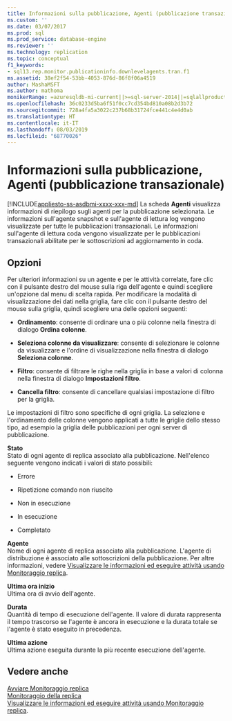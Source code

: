 ```yaml
---
title: Informazioni sulla pubblicazione, Agenti (pubblicazione transazionale) | Microsoft Docs
ms.custom: ''
ms.date: 03/07/2017
ms.prod: sql
ms.prod_service: database-engine
ms.reviewer: ''
ms.technology: replication
ms.topic: conceptual
f1_keywords:
- sql13.rep.monitor.publicationinfo.downlevelagents.tran.f1
ms.assetid: 38ef2f54-53bb-4053-876d-86f8f06a4519
author: MashaMSFT
ms.author: mathoma
monikerRange: =azuresqldb-mi-current||>=sql-server-2014||=sqlallproducts-allversions
ms.openlocfilehash: 36c0233d5ba6f51f0cc7cd354bd810a08b2d3b72
ms.sourcegitcommit: 728a4fa5a3022c237b68b31724fce441c4e4d0ab
ms.translationtype: HT
ms.contentlocale: it-IT
ms.lasthandoff: 08/03/2019
ms.locfileid: "68770026"
---
```

# <a name="publication-information-agents-transactional-publication"></a>Informazioni sulla pubblicazione, Agenti (pubblicazione transazionale)
[!INCLUDE[appliesto-ss-asdbmi-xxxx-xxx-md](../../includes/appliesto-ss-asdbmi-xxxx-xxx-md.md)]
  La scheda **Agenti** visualizza informazioni di riepilogo sugli agenti per la pubblicazione selezionata. Le informazioni sull'agente snapshot e sull'agente di lettura log vengono visualizzate per tutte le pubblicazioni transazionali. Le informazioni sull'agente di lettura coda vengono visualizzate per le pubblicazioni transazionali abilitate per le sottoscrizioni ad aggiornamento in coda.  
  
## <a name="options"></a>Opzioni  
 Per ulteriori informazioni su un agente e per le attività correlate, fare clic con il pulsante destro del mouse sulla riga dell'agente e quindi scegliere un'opzione dal menu di scelta rapida. Per modificare la modalità di visualizzazione dei dati nella griglia, fare clic con il pulsante destro del mouse sulla griglia, quindi scegliere una delle opzioni seguenti:  
  
-   **Ordinamento**: consente di ordinare una o più colonne nella finestra di dialogo **Ordina colonne**.  
  
-   **Seleziona colonne da visualizzare**: consente di selezionare le colonne da visualizzare e l'ordine di visualizzazione nella finestra di dialogo **Seleziona colonne**.  
  
-   **Filtro**: consente di filtrare le righe nella griglia in base a valori di colonna nella finestra di dialogo **Impostazioni filtro**.  
  
-   **Cancella filtro**: consente di cancellare qualsiasi impostazione di filtro per la griglia.  
  
 Le impostazioni di filtro sono specifiche di ogni griglia. La selezione e l'ordinamento delle colonne vengono applicati a tutte le griglie dello stesso tipo, ad esempio la griglia delle pubblicazioni per ogni server di pubblicazione.  
  
 **Stato**  
 Stato di ogni agente di replica associato alla pubblicazione. Nell'elenco seguente vengono indicati i valori di stato possibili:  
  
-   Errore  
  
-   Ripetizione comando non riuscito  
  
-   Non in esecuzione  
  
-   In esecuzione  
  
-   Completato  
  
 **Agente**  
 Nome di ogni agente di replica associato alla pubblicazione. L'agente di distribuzione è associato alle sottoscrizioni della pubblicazione. Per altre informazioni, vedere [Visualizzare le informazioni ed eseguire attività usando Monitoraggio replica](../../relational-databases/replication/monitor/view-information-and-perform-tasks-replication-monitor.md).  
  
 **Ultima ora inizio**  
 Ultima ora di avvio dell'agente.  
  
 **Durata**  
 Quantità di tempo di esecuzione dell'agente. Il valore di durata rappresenta il tempo trascorso se l'agente è ancora in esecuzione e la durata totale se l'agente è stato eseguito in precedenza.  
  
 **Ultima azione**  
 Ultima azione eseguita durante la più recente esecuzione dell'agente.  
  
## <a name="see-also"></a>Vedere anche  
 [Avviare Monitoraggio replica](../../relational-databases/replication/monitor/start-the-replication-monitor.md)   
 [Monitoraggio della replica](../../relational-databases/replication/monitor/monitoring-replication.md)  
 [Visualizzare le informazioni ed eseguire attività usando Monitoraggio replica](../../relational-databases/replication/monitor/view-information-and-perform-tasks-replication-monitor.md).  
  
  
